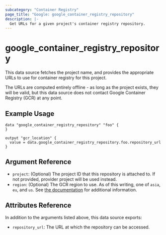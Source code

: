 ```yaml
---
subcategory: "Container Registry"
page_title: "Google: google_container_registry_repository"
description: |-
  Get URLs for a given project's container registry repository.
---
```


# google\_container\_registry\_repository

This data source fetches the project name, and provides the appropriate URLs to use for container registry for this project.

The URLs are computed entirely offline - as long as the project exists, they will be valid, but this data source does not contact Google Container Registry (GCR) at any point.

## Example Usage

```hcl
data "google_container_registry_repository" "foo" {
}

output "gcr_location" {
  value = data.google_container_registry_repository.foo.repository_url
}
```

## Argument Reference
* `project`: (Optional) The project ID that this repository is attached to.  If not provided, provider project will be used instead.
* `region`: (Optional) The GCR region to use.  As of this writing, one of `asia`, `eu`, and `us`.  See [the documentation](https://cloud.google.com/container-registry/docs/pushing-and-pulling) for additional information.

## Attributes Reference
In addition to the arguments listed above, this data source exports:

* `repository_url`: The URL at which the repository can be accessed.
